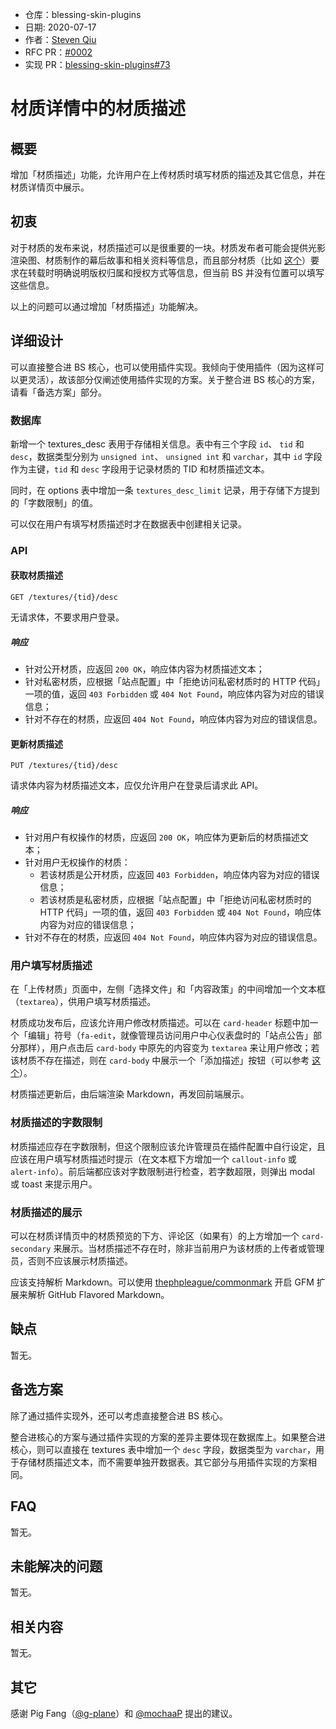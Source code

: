 - 仓库：blessing-skin-plugins
- 日期: 2020-07-17
- 作者：[Steven Qiu](https://github.com/tnqzh123)
- RFC PR：[#0002](https://github.com/bs-community/rfcs/pull/2)
- 实现 PR：[blessing-skin-plugins#73](https://github.com/bs-community/blessing-skin-plugins/pull/73)

# 材质详情中的材质描述

## 概要

增加「材质描述」功能，允许用户在上传材质时填写材质的描述及其它信息，并在材质详情页中展示。

## 初衷

对于材质的发布来说，材质描述可以是很重要的一块。材质发布者可能会提供光影渲染图、材质制作的幕后故事和相关资料等信息，而且部分材质（比如 [这个](https://www.mcbbs.net/thread-1073023-1-1.html)）要求在转载时明确说明版权归属和授权方式等信息，但当前 BS 并没有位置可以填写这些信息。

以上的问题可以通过增加「材质描述」功能解决。

## 详细设计

可以直接整合进 BS 核心，也可以使用插件实现。我倾向于使用插件（因为这样可以更灵活），故该部分仅阐述使用插件实现的方案。关于整合进 BS 核心的方案，请看「备选方案」部分。

### 数据库

新增一个 textures_desc 表用于存储相关信息。表中有三个字段 `id`、 `tid` 和 `desc`，数据类型分别为 `unsigned int`、 `unsigned int` 和 `varchar`，其中 `id` 字段作为主键，`tid` 和 `desc` 字段用于记录材质的 TID 和材质描述文本。

同时，在 options 表中增加一条 `textures_desc_limit` 记录，用于存储下方提到的「字数限制」的值。

可以仅在用户有填写材质描述时才在数据表中创建相关记录。

### API

#### 获取材质描述

```
GET /textures/{tid}/desc
```

无请求体，不要求用户登录。

##### 响应

- 针对公开材质，应返回 `200 OK`，响应体内容为材质描述文本；
- 针对私密材质，应根据「站点配置」中「拒绝访问私密材质时的 HTTP 代码」一项的值，返回 `403 Forbidden` 或 `404 Not Found`，响应体内容为对应的错误信息；
- 针对不存在的材质，应返回 `404 Not Found`，响应体内容为对应的错误信息。

#### 更新材质描述

```
PUT /textures/{tid}/desc
```

请求体内容为材质描述文本，应仅允许用户在登录后请求此 API。

##### 响应

- 针对用户有权操作的材质，应返回 `200 OK`，响应体为更新后的材质描述文本；
- 针对用户无权操作的材质：
    - 	若该材质是公开材质，应返回 `403 Forbidden`，响应体内容为对应的错误信息；
    - 	若该材质是私密材质，应根据「站点配置」中「拒绝访问私密材质时的 HTTP 代码」一项的值，返回 `403 Forbidden` 或 `404 Not Found`，响应体内容为对应的错误信息；
- 针对不存在的材质，应返回 `404 Not Found`，响应体内容为对应的错误信息。

### 用户填写材质描述

在「上传材质」页面中，左侧「选择文件」和「内容政策」的中间增加一个文本框（`textarea`），供用户填写材质描述。

材质成功发布后，应该允许用户修改材质描述。可以在 `card-header` 标题中加一个「编辑」符号（`fa-edit`，就像管理员访问用户中心仪表盘时的「站点公告」部分那样），用户点击后 `card-body` 中原先的内容变为 `textarea` 来让用户修改；若该材质不存在描述，则在 `card-body` 中展示一个「添加描述」按钮（可以参考 [这个](https://codepen.io/mochaa/pen/BajqMvQ)）。

材质描述更新后，由后端渲染 Markdown，再发回前端展示。

### 材质描述的字数限制

材质描述应存在字数限制，但这个限制应该允许管理员在插件配置中自行设定，且应该在用户填写材质描述时提示（在文本框下方增加一个 `callout-info` 或 `alert-info`）。前后端都应该对字数限制进行检查，若字数超限，则弹出 modal 或 toast 来提示用户。

### 材质描述的展示

可以在材质详情页中的材质预览的下方、评论区（如果有）的上方增加一个 `card-secondary` 来展示。当材质描述不存在时，除非当前用户为该材质的上传者或管理员，否则不应该展示材质描述。

应该支持解析 Markdown。可以使用 [thephpleague/commonmark](https://github.com/thephpleague/commonmark) 开启 GFM 扩展来解析 GitHub Flavored Markdown。

## 缺点

暂无。

## 备选方案

除了通过插件实现外，还可以考虑直接整合进 BS 核心。

整合进核心的方案与通过插件实现的方案的差异主要体现在数据库上。如果整合进核心，则可以直接在 textures 表中增加一个 `desc` 字段，数据类型为 `varchar`，用于存储材质描述文本，而不需要单独开数据表。其它部分与用插件实现的方案相同。

## FAQ

暂无。

## 未能解决的问题

暂无。

## 相关内容

暂无。

## 其它

感谢 Pig Fang（[@g-plane](https://github.com/g-plane)）和 [@mochaaP](https://github.com/mochaaP) 提出的建议。
